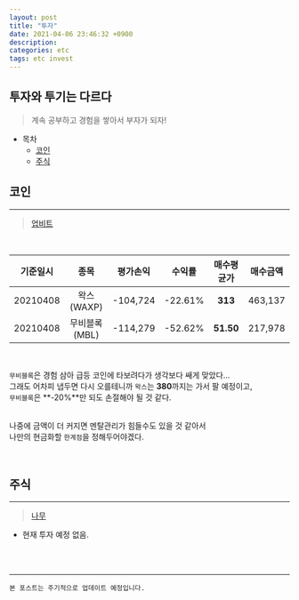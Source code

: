 ```yaml
---
layout: post
title: "투자"
date: 2021-04-06 23:46:32 +0900
description:
categories: etc
tags: etc invest
---
```


## 투자와 투기는 다르다

> 계속 공부하고 경험을 쌓아서 부자가 되자!

- 목차
  - [코인](#코인)
  - [주식](#주식)

## 코인

---

> [업비트](https://upbit.com/home)

<br>

| 기준일시 |     종목      | 평가손익 | 수익률  | 매수평균가 | 매수금액 |
| :------: | :-----------: | :------: | :-----: | :--------: | :------: |
| 20210408 |  왁스(WAXP)   | -104,724 | -22.61% |  **313**   | 463,137  |
| 20210408 | 무비블록(MBL) | -114,279 | -52.62% | **51.50**  | 217,978  |

<br>

`무비블록`은 경험 삼아 급등 코인에 타보려다가 생각보다 쌔게 맞았다...<br>
그래도 어차피 냅두면 다시 오를테니까 `왁스`는 **380**까지는 가서 팔 예정이고,<br>
`무비블록`은 **-20%**만 되도 손절해야 될 것 같다.<br><br>

나중에 금액이 더 커지면 멘탈관리가 힘들수도 있을 것 같아서 <br>
나만의 현금화할 `한계점`을 정해두어야겠다.

<br>

## 주식

---

> [나무](https://www.mynamuh.com/tx/main.html)

- 현재 투자 예정 없음.

<br><br>

---

`본 포스트는 주기적으로 업데이트 예정입니다.`

